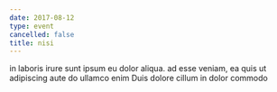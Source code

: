 ```yaml
---
date: 2017-08-12
type: event
cancelled: false
title: nisi
---
```

in laboris irure sunt ipsum eu dolor aliqua. ad esse veniam, ea quis ut adipiscing aute do ullamco enim Duis dolore cillum in dolor commodo